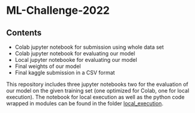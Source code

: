 # ML-Challenge-2022

## Contents
- Colab jupyter notebook for submission using whole data set
- Colab jupyter notebook for evaluating our model
- Local jupyter notebooke for evaluating our model
- Final weights of our model 
- Final kaggle submission in a CSV format

This repository includes three jupyter notebooks two for the evaluation of our model on the given training set (one optimized for Colab, one for local execution).
The notebook for local execution as well as the python code wrapped in modules can be found in the folder [local_execution](./local_execution).
